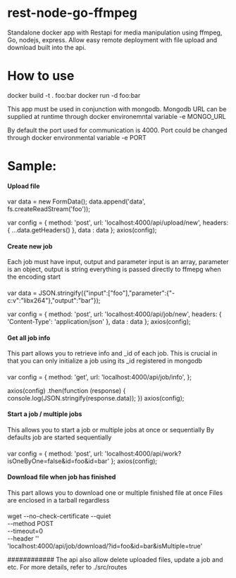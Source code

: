 # rest-node-go-ffmpeg
Standalone docker app with Restapi for media manipulation using ffmpeg, Go, nodejs, express. Allow easy remote deployment with file upload and download built into the api.

# How to use
docker build -t . foo:bar
docker run -d foo:bar


This app must be used in conjunction with mongodb. 
Mongodb URL can be supplied at runtime through docker environemntal variable -e MONGO_URL

By default the port used for communication is 4000.
Port could be changed through docker environmental variable -e PORT


#  Sample:

#### Upload file  ####

var data = new FormData();
data.append('data', fs.createReadStream('foo'));

var config = {
  method: 'post',
  url: 'localhost:4000/api/upload/new',
  headers: { 
    ...data.getHeaders()
  },
  data : data
};
axios(config);

#### Create new job
 Each job must have input, output and parameter
 input is an array, parameter is an object, output is string
 everything is passed directly to ffmepg when the encoding start
####
var data = JSON.stringify({"input":["foo"],"parameter":{"-c:v":"libx264"},"output":"bar"});

var config = {
  method: 'post',
  url: 'localhost:4000/api/job/new',
  headers: { 
    'Content-Type': 'application/json'
  },
  data : data
};
axios(config);

#### Get all job info 
This part allows you to retrieve info and _id of each job.
This is crucial in that you can only initialize a job using its _id registered in mongodb
####
var config = {
  method: 'get',
  url: 'localhost:4000/api/job/info',
};

axios(config)
.then(function (response) {
  console.log(JSON.stringify(response.data));
})
axios(config);

#### Start a job / multiple jobs
This allows you to start a job or multiple jobs at once or sequentially
By defaults job are started sequentially 
####
var config = {
  method: 'post',
  url: 'localhost:4000/api/work?isOneByOne=false&id=foo&id=bar'
};
axios(config);

#### Download file when job has finished 
This part allows you to download one or multiple finished file at once
Files are enclosed in a tarball regardless
####
wget --no-check-certificate --quiet \
  --method POST \
  --timeout=0 \
  --header '' \
   'localhost:4000/api/job/download/?id=foo&id=bar&isMultiple=true'

############
The api also allow delete uploaded files, update a job and etc. 
For more details, refer to ./src/routes
